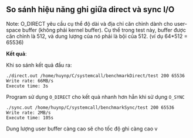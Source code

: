 ## So sánh hiệu năng ghi giữa direct và sync I/O

Note: O_DIRECT yêu cầu cụ thể độ dài và địa chỉ căn chỉnh dành cho user-space buffer (không phải kernel buffer).
Cụ thể trong test này, buffer được căn chỉnh là 512, và dung lượng của nó phải là bội của 512. (ví dụ 64*512 = 65536)

**Kết quả**:

Khi so sánh kết quả đầu ra:

    ./direct.out /home/huynp/C/systemcall/benchmarkDirect/test 200 65536
    Write rate: 66MB/s
    Execute time: 3s

Program sử dụng `O_DIRECT` cho kết quả nhanh hơn hẳn khi sử dụng `O_SYNC`

    ./sync.out /home/huynp/C/systemcall/benchmarkSync/test 200 65536
    Write rate: 2MB/s
    Execute time: 105s
    
Dung lượng user buffer càng cao sẽ cho tốc độ ghi càng cao v
